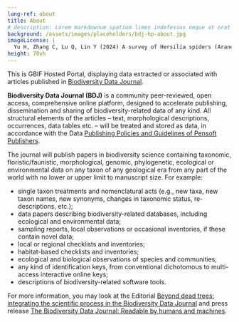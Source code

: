 ```yaml
---
lang-ref: about
title: About
# description: Lorem markdownum spatium limes indefessus neque at orat aestuat
background: /assets/images/placeholders/bdj-hp-about.jpg
imageLicense: |
  Yu H, Zhang C, Lu Q, Lin Y (2024) A survey of Hersilia spiders (Araneae, Hersiliidae) from Xishuangbanna, Yunnan Province, China. Biodiversity Data Journal 12: e142805. [https://doi.org/10.3897/BDJ.12.e142805](https://doi.org/10.3897/BDJ.12.e142805)
height: 70vh
---
```


This is GBIF Hosted Portal, displaying data extracted or associated with articles published in [Biodiversity Data Journal](https://bdj.pensoft.net/).

**Biodiversity Data Journal (BDJ)** is a community peer-reviewed, open access, comprehensive online platform, designed to accelerate publishing, dissemination and sharing of biodiversity-related data of any kind. All structural elements of the articles – text, morphological descriptions, occurrences, data tables etc. – will be treated and stored as data, in accordance with the Data [Publishing Policies and Guidelines of Pensoft Publishers](https://doi.org/10.3897/rio.3.e12431).

The journal will publish papers in biodiversity science containing taxonomic, floristic/faunistic, morphological, genomic, phylogenetic, ecological or environmental data on any taxon of any geological era from any part of the world with no lower or upper limit to manuscript size. For example:

* single taxon treatments and nomenclatural acts (e.g., new taxa, new taxon names, new synonyms, changes in taxonomic status, re-descriptions, etc.);
* data papers describing biodiversity-related databases, including ecological and environmental data;
* sampling reports, local observations or occasional inventories, if these contain novel data;
* local or regional checklists and inventories;
* habitat-based checklists and inventories;
* ecological and biological observations of species and  communities;
* any kind of identification keys, from conventional dichotomous to multi-access interactive online keys;
* descriptions of biodiversity-related software tools.
  
For more information, you may look at the Editorial [Beyond dead trees: integrating the scientific process in the Biodiversity Data Journal](https://bdj.pensoft.net/articles.php?id=995) and press release [The Biodiversity Data Journal: Readable by humans and machines](http://www.eurekalert.org/pub_releases/2013-09/pp-tbd091613.php).
